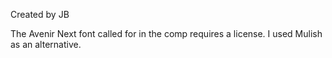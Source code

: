 Created by JB

The Avenir Next font called for in the comp requires a license. I used Mulish as an alternative.